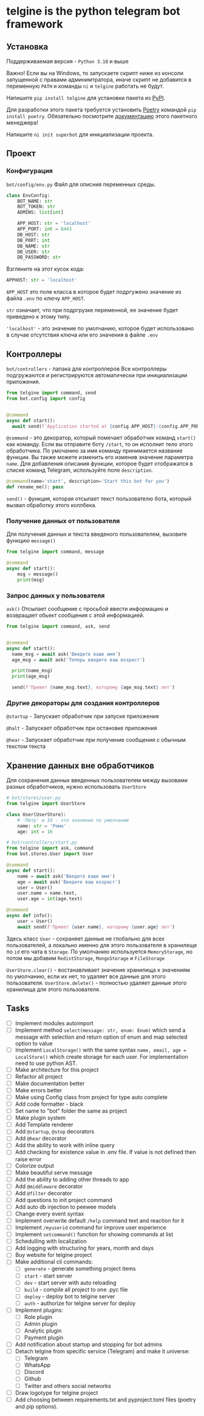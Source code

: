 # telgine is the python telegram bot framework 

## Установка
Поддерживаемая версия - `Python 3.10` и выше

Важно! Если вы на Windows, то запускаете скрипт ниже из консоли запущенной с правами админимтратора, иначе скрипт не добавится в переменную `PATH` и команды `ni` и `telgine` работать не будут.

Напишите `pip install telgine` для установки пакета из [PyPI](https://pypi.org).

Для разработки этого пакета требуется установить [Poetry](https://python-poetry.org/) командой `pip install poetry`. Обязательно посмотрите [документацию](https://python-poetry.org/docs/) этого пакетного менеджера!

Напишите `ni init superbot` для инициализации проекта.

## Проект
### Конфигурация
`bot/config/env.py` Файл для описния переменных среды. 

```python
class EnvConfig:
    BOT_NAME: str
    BOT_TOKEN: str
    ADMINS: list[int]

    APP_HOST: str = 'localhost'
    APP_PORT: int = 8443
    DB_HOST: str
    DB_PORT: int
    DB_NAME: str
    DB_USER: str
    DB_PASSWORD: str
```
Взгляните на этот кусок кода:
```python
APPHOST: str = 'localhost'
```
`APP_HOST` это поле класса в которое будет подргужено значение из файла `.env` по ключу `APP_HOST`. 

`str` означает, что при подргрузке переменной, ее значение будет приведено к этому типу. 

`'localhost'` - это значение по умолчанию, которое будет использовано в случае отсутствия ключа или его значения в файле `.env`
## Контроллеры 
`bot/controllers` - папака для контроллеров
Все контроллеры подгружаются и регистрируются автоматически при инициализации приложения.

```python
from telgine import command, send
from bot.config import config


@command
async def start():
  await send(f'Application started at {config.APP_HOST}:{config.APP_PORT}')
```
`@command` - это декоратор, который помечает обработчик команд `start()` как команду. Если вы отправите боту `/start`, то он исполнит тело этого обработчика.
По умочанию за имя команду принимается название функции. Вы также можете изменить его изменив значение параметра `name`.
Для добавления описания функции, которое будет отображатся в списке команд Telegram, используйте поле `description`.
```python
@command(name='start', description='Start this bot for you')
def rename_me(): pass
```

`send()` - функция, которая отсылает текст пользователю бота, который вызвал обработку этого коллбека. 
### Получение данных от пользователя 
Для получения данных и текста введеного пользователем, вызовите функцию `message()`
```python
from telgine import command, message

@command
async def start():
    msg = message()
    print(msg)
```
### Запрос данных у пользователя 
`ask()` Отсылает сообщение с просьбой ввести информацию и возвращает обьект сообщения с этой информацией.

```python
from telgine import command, ask, send


@command
async def start():
  name_msg = await ask('Введите ваше имя')
  age_msg = await ask('Теперь введите ваш возраст')

  print(name_msg)
  print(age_msg)

  send(f'Привет {name_msg.text}, которому {age_msg.text} лет')
```
### Другие декораторы для создания контроллеров
`@startup` - Запускает обработчик при запуске приложения 

`@halt` - Запускает обработчик при остановке приложения

`@hear` - Запускает обработчик при получение сообщения с обычным текстом текста


## Хранение данных вне обработчиков
Для сохранения данных введенных пользователем между вызовами разных обработчиков, нужно использовать `UserStore`
```python
# bot/stores/user.py
from telgine import UserStore

class User(UserStore):
    # 'Петр' и 10 - это значение по умолчанию 
    name: str = 'Рома'
    age: int = 16
```
```python
# bot/controllers/start.py
from telgine import ask, command
from bot.stores.User import User

@command
async def start():
    name = await ask('Введите ваше имя')
    age = await ask('Введите ваш возраст')
    user = User()
    user.name = name.text, 
    user.age = int(age.text)

@command
async def info():
    user = User()
    await send(f'Привет {user.name}, которому {user.age} лет')
```
Здесь класс `User` - сохраняет данные не глобально для всех пользователей, а локально именно для этого пользователя в хранилеще по `id` его чата в `Storage`. По умолчанию используется `MemoryStorage`, но потом мы добавим `RedistStorage`, `MongoStorage` и `FileStorage`

`UserStore.clear()` - востанавливает значение хранилища к значениям по умолчанию, если их нет, то удаляет все данные для этого пользователя.
`UserStore.delete()` - полностью удаляет данные этого хранилища для этого пользователя.

## Tasks
- [ ] Implement modules autoimport 
- [ ] Implement method `select(message: str, enum: Enum)` which send a message with selection and return option of enum and map selected option to value
- [ ] Implement `LocalStorage()` with the same syntax `name, email, age = LocalStore()` which create storage for each user. For implementation need to use python AST.
- [ ] Make architecture for this project
- [ ] Refactor all project
- [ ] Make documentation better
- [ ] Make errors better
- [ ] Make using Config class from project for type auto complete
- [ ] Add code formatter - black
- [ ] Set name to "bot" folder the same as project
- [ ] Make plugin system
- [ ] Add Template renderer
- [ ] Add `@startup`, `@stop` decorators
- [ ] Add `@hear` decorator
- [ ] Add the ability to work with inline query
- [ ] Add checking for existence value in .env file. If value is not defined then raise error
- [ ] Colorize output
- [ ] Make beautiful serve message
- [ ] Add the ability to adding other threads to app
- [ ] Add `@middleware` decorator
- [ ] Add `@filter` decorator
- [ ] Add questions to init project command
- [ ] Add auto db injection to peewee models
- [ ] Change every event syntax
- [ ] Implement overwrite default `/help` command text and reaction for it
- [ ] Implement `/myuserid` command for improve user experience
- [ ] Implement `setcommand()` function for showing commands at list
- [ ] Schedulling with localization
- [ ] Add logging with structuring for years, month and days
- [ ] Buy website for telgine project
- [ ] Make additional cli commands:
  - [ ] `generate` - generate something project items
  - [ ] `start` - start server
  - [ ] `dev` - start server with auto reloading
  - [ ] `build` - compile all project to one .pyc file
  - [ ] `deploy` - deploy bot to telgine server
  - [ ] `auth` - authorize for telgine server for deploy
- [ ] Implement plugins:
  - [ ] Role plugin
  - [ ] Admin plugin
  - [ ] Analytic plugin
  - [ ] Payment plugin
- [ ] Add notification about startup and stopping for bot admins
- [ ] Detach telgine from specific service (Telegram) and make it universe:
  - [ ] Telegram
  - [ ] WhatsApp
  - [ ] Discord
  - [ ] Github
  - [ ] Twitter and others social networks
- [ ] Draw logotype for telgine project
- [ ] Add choosing between requirements.txt and pyproject.toml files (poetry and pip options).